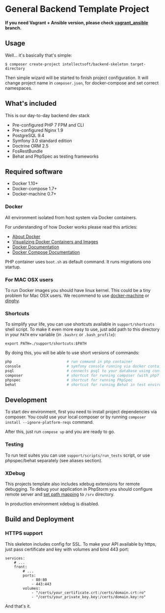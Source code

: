 General Backend Template Project
===================================

**If you need Vagrant + Ansible version, please check [vagrant_ansible](https://github.com/intellectsoft-uk/symfony-skeleton/tree/vagrant_ansible) branch.**

## Usage

Well... it's basically that's simple:

```
$ composer create-project intellectsoft/backend-skeleton target-directory
```

Then simple wizard will be started to finish project configuration. It will change project name in `composer.json`, for docker-compose and set correct namespaces.

## What's included

This is our day-to-day backend dev stack

 - Pre-configured PHP 7 FPM and CLI
 - Pre-configured Nginx 1.9
 - PostgreSQL 9.4
 - Symfony 3.0 standard edition
 - Doctrine ORM 2.5
 - FosRestBundle
 - Behat and PhpSpec as testing frameworks

## Required software

 - Docker 1.10+
 - Docker-compose 1.7+
 - Docker-machine 0.7+

### Docker

All environment isolated from host system via Docker containers.

For understanding of how Docker works please read this articles:

 - [About Docker](http://www.wintellect.com/devcenter/paulballard/what-developers-need-to-know-about-docker)
 - [Visualizing Docker Containers and Images](http://merrigrove.blogspot.com.by/2015/10/visualizing-docker-containers-and-images.html)
 - [Docker Documentation](https://docs.docker.com/engine/misc/)
 - [Docker Compose Documentation](https://docs.docker.com/compose/)

PHP container uses `boot.sh` as default command. It runs migrations ono startup.

### For MAC OSX users

To run Docker images you should have linux kernel. This could be a tiny problem for Mac OSX users. We recommend to use [docker-machine](https://docs.docker.com/v1.8/installation/mac/) or [dinghy](https://github.com/codekitchen/dinghy).

### Shortcuts

To simplify your life, you can use shortcuts available in `support/shortcuts` shell script. To make it even more easy to use, just add path to this directory in your `PATH` env variable (in `.bashrc` or `.bash_profile`):

```
export PATH=./support/shortcuts:$PATH
```

By doing this, you will be able to use short versions of commands:

```bash
php                         # run command in php container
console                     # symfony console running via docker container
psql                        # connects psql to your database using containers
composer                    # shortcut for running composer (with php7 in separate docker container)
phpspec                     # shortcut for running PhpSpec
behat                       # shortcut for running Behat in test environment
```

## Development

To start dev environment, first you need to install project dependencies via composer. You could use your local composer or by running `composer install --ignore-platform-reqs` command.

After this, just run `compose up` and you are ready to go.

### Testing

To run test suites you can use `support/scripts/run_tests` script, or use phpspec/behat separately (see aliases section).

### XDebug

This projects template also includes xdebug extensions for remote debugging. To debug your application in PhpStorm you should configure remote server and [set path mapping](https://www.jetbrains.com/phpstorm/help/override-server-path-mappings-dialog.html) to `/srv` directory.

In production environment xdebug is disabled.

## Build and Deployment



### HTTPS support

This skeleton includes config for SSL. To make your API available by https, just pass certificate and key with volumes and bind 443 port:

```
services:
    # ...
    front:
        # ...
        ports:
            - 80:80
            - 443:443
        volumes:
            - "/certs/your_certificate.crt:/certs/domain.crt:ro"
            - "/certs/your_private_key.key:/certs/domain.key:ro"
```

And that's it.
